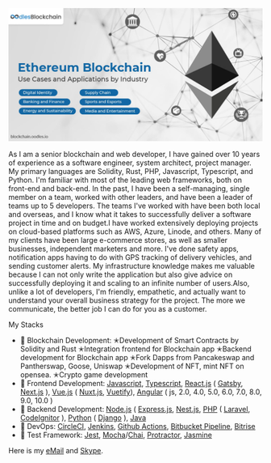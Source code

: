 ![](https://github.com/whitehat0917/whitehat0917/blob/main/fullstack.jpg)


As I am a senior blockchain and web developer, I have gained over 10 years of experience as a software engineer, system architect, project manager. My primary languages are Solidity, Rust, PHP, Javascript, Typescript, and Python. I'm familiar with most of the leading web frameworks, both on front-end and back-end. In the past, I have been a self-managing, single member on a team, worked with other leaders, and have been a leader of teams up to 5 developers. The teams I've worked with have been both local and overseas, and I know what it takes to successfully deliver a software project in time and on budget.I have worked extensively deploying projects on cloud-based platforms such as AWS, Azure, Linode, and others. Many of my clients have been large e-commerce stores, as well as smaller businesses, independent marketers and more. I've done safety apps, notification apps having to do with GPS tracking of delivery vehicles, and sending customer alerts. My infrastructure knowledge makes me valuable because I can not only write the application but also give advice on successfully deploying it and scaling to an infinite number of users.Also, unlike a lot of developers, I'm friendly, empathetic, and actually want to understand your overall business strategy for the project. The more we communicate, the better job I can do for you as a customer.

My Stacks
* 🥇 Blockchain Development: ✭Development of Smart Contracts by Solidity and Rust ✭Integration frontend for Blockchain app
✭Backend development for Blockchain app ✭Fork Dapps from Pancakeswap and Pantherswap, Goose, Uniswap
✭Development of NFT, mint NFT on opensea. ✭Crypto game development
* 🥇 Frontend Development: [Javascript](https://www.javascript.com/), [Typescript](https://www.typescriptlang.org/), [React.js](https://reactjs.org/) ( [Gatsby](https://www.gatsbyjs.com/), [Next.js](https://nextjs.org/) ), [Vue.js](https://vuejs.org/) ( [Nuxt.js](https://nuxtjs.org/), [Vuetify](https://vuetifyjs.com/)), [Angular](https://angular.io/) ( js, 2.0, 4.0, 5.0, 6.0, 7.0, 8.0, 9.0, 10.0 )
* 🥇 Backend Development: [Node.js](https://nodejs.org) ( [Express.js](https://expressjs.com/), [Nest.js](https://nestjs.com/),  [PHP](https://www.php.net/) ( [Laravel](https://laravel.com/), [CodeIgnitor](https://codeigniter.com/) ), [Python](https://www.python.org/) ( [Django](https://www.djangoproject.com/) ), [Java](https://www.java.com/)
* 🥈 DevOps: [CircleCI](https://circleci.com/), [Jenkins](https://www.jenkins.io/), [Github Actions](https://docs.github.com/en/actions), [Bitbucket Pipeline](https://bitbucket.org/product/features/pipelines), [Bitrise](https://www.bitrise.io/)
* 🥉 Test Framework: [Jest](https://jestjs.io/), [Mocha](https://mochajs.org/)/[Chai](https://www.chaijs.com/), [Protractor](https://www.protractortest.org), [Jasmine](https://jasmine.github.io/)

Here is my [eMail](mailto:whitehat0917@gmail.com?Subject=Hello%20Whitehat!) and [Skype](https://join.skype.com/invite/pxKUmm158Jpf).
